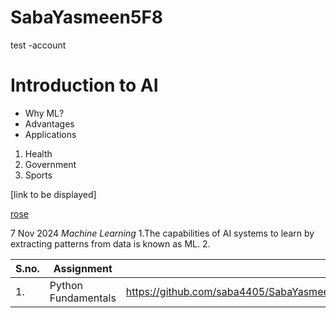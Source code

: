 # SabaYasmeen5F8
test -account

# Introduction to AI

 - Why ML?
 -  Advantages
 -  Applications

1. Health
2. Government
3. Sports


[link to be displayed]

[rose](https://images.unsplash.com/photo-1667851873721-7e319b4f8633?fm=jpg&q=60&w=3000&ixlib=rb-4.0.3&ixid=M3wxMjA3fDB8MHxzZWFyY2h8N3x8cm9zZXN8ZW58MHx8MHx8fDA%3D)


7 Nov 2024
*Machine Learning*
1.The capabilities of AI systems to   learn by extracting patterns from   data is known as ML.
2.



|S.no.|Assignment|link|
|-----|----------|----|
|1.|Python Fundamentals|https://github.com/saba4405/SabaYasmeen5F8/blob/1403f0445fa4fbaff24ebc0128d31555a34bc379/assignment_01.ipynb|

